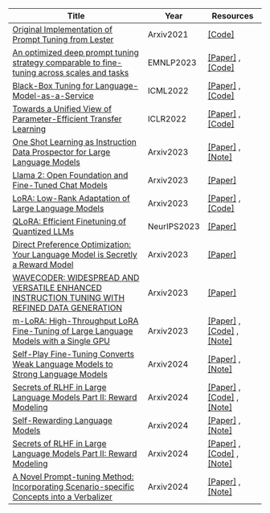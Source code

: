 | Title| Year |Resources|
| ------- | ----- | ------ |
|[Original Implementation of Prompt Tuning from Lester](https://aclanthology.org/2021.emnlp-main.243/)|Arxiv2021|[[Code]](https://github.com/google-research/prompt-tuning)|
|[An optimized deep prompt tuning strategy comparable to fine-tuning across scales and tasks](https://arxiv.org/abs/2110.07602)|EMNLP2023|[[Paper]](https://arxiv.org/abs/2110.07602) ,[[Code]](https://github.com/THUDM/P-tuning-v2)|
|[Black-Box Tuning for Language-Model-as-a-Service](https://arxiv.org/abs/2201.03514)|ICML2022|[[Paper]](https://arxiv.org/abs/2201.03514) ,[[Code]](https://github.com/txsun1997/Black-Box-Tuning)|
|[Towards a Unified View of Parameter-Efficient Transfer Learning](https://arxiv.org/abs/2110.04366)|ICLR2022|[[Paper]](https://arxiv.org/abs/2110.04366) ,[[Code]](https://github.com/jxhe/unify-parameter-efficient-tuning)|
|[One Shot Learning as Instruction Data Prospector for Large Language Models](https://arxiv.org/abs/2312.10302)|Arxiv2023|[[Paper]](https://arxiv.org/abs/2312.10302) ,[[Note]](https://mp.weixin.qq.com/s/YHGwdkvCN0Q1NSFsB61nYA)|
|[Llama 2: Open Foundation and Fine-Tuned Chat Models](https://arxiv.org/abs/2307.09288 )|Arxiv2023|[[Paper]](https://arxiv.org/abs/2307.09288 )|
|[LoRA: Low-Rank Adaptation of Large Language Models](https://arxiv.org/abs/2106.09685)|Arxiv2023|[[Paper]](https://arxiv.org/abs/2106.09685) ,[[Code]](https://github.com/microsoft/LoRA)|
|[QLoRA: Efficient Finetuning of Quantized LLMs](https://arxiv.org/abs/2305.14314)|NeurIPS2023|[[Paper]](https://arxiv.org/abs/2305.14314)|
|[Direct Preference Optimization: Your Language Model is Secretly a Reward Model](https://arxiv.org/abs/2305.18290)|Arxiv2023|[[Paper]](https://arxiv.org/abs/2305.18290)|
|[WAVECODER: WIDESPREAD AND VERSATILE ENHANCED INSTRUCTION TUNING WITH REFINED DATA GENERATION](https://arxiv.org/pdf/2312.14187.pdf)|Arxiv2023|[[Paper]](https://arxiv.org/pdf/2312.14187.pdf)|
|[m-LoRA: High-Throughput LoRA Fine-Tuning of Large Language Models with a Single GPU](https://arxiv.org/abs/2312.02515)|Arxiv2023|[[Paper]](https://arxiv.org/abs/2312.02515) ,[[Code]](https://github.com/TUDB-Labs/multi-lora-fine-tune) ,[[Note]](https://mp.weixin.qq.com/s/8UoZy0egCui2grfU7QNm0A)|
|[Self-Play Fine-Tuning Converts Weak Language Models to Strong Language Models](https://arxiv.org/pdf/2401.01335.pdf)|Arxiv2024|[[Paper]](https://arxiv.org/pdf/2401.01335.pdf) ,[[Note]](https://mp.weixin.qq.com/s/aeIifHXAMULib1OpCYx7vQ)|
|[Secrets of RLHF in Large Language Models Part II: Reward Modeling](https://arxiv.org/abs/2401.06080)|Arxiv2024|[[Paper]](https://arxiv.org/abs/2401.06080) ,[[Code]](https://github.com/OpenLMLab/MOSS-RLHF) ,[[Note]](https://mp.weixin.qq.com/s/Wsuzj_k39GYzyYfwPedN4A)|
|[Self-Rewarding Language Models](https://arxiv.org/abs/2401.10020)|Arxiv2024|[[Paper]](https://arxiv.org/abs/2401.10020) ,[[Note]](https://mp.weixin.qq.com/s/tBVosNn07shQZxfvtSlaOw)|
|[Secrets of RLHF in Large Language Models Part II: Reward Modeling](https://arxiv.org/abs/2401.06080)|Arxiv2024|[[Paper]](https://arxiv.org/abs/2401.06080) ,[[Code]](https://github.com/OpenLMLab/MOSS-RLHF) ,[[Note]](https://mp.weixin.qq.com/s/IjPknZQcpMtAlCQFipqIbw)|
|[A Novel Prompt-tuning Method: Incorporating Scenario-specific Concepts into a Verbalizer](https://arxiv.org/abs/2401.05204)|Arxiv2024|[[Paper]](https://arxiv.org/abs/2401.05204) ,[[Note]](https://mp.weixin.qq.com/s/YmtXUB4HWpjM6qhKEtimbQ)|